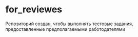 # for_reviewes
Репозиторий создан, чтобы выполнять тестовые задания, предоставленные предполагаемыми работодателями
